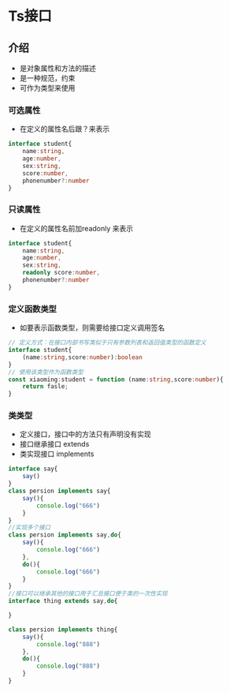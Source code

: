 # Ts接口

## 介绍

- 是对象属性和方法的描述
- 是一种规范，约束
- 可作为类型来使用

### 可选属性

- 在定义的属性名后跟？来表示
```ts
interface student{
    name:string,
    age:number,
    sex:string,
    score:number,
    phonenumber?:number
}
```

### 只读属性

- 在定义的属性名前加readonly 来表示
```ts
interface student{
    name:string,
    age:number,
    sex:string,
    readonly score:number,
    phonenumber?:number
}
```

### 定义函数类型

- 如要表示函数类型，则需要给接口定义调用签名
```ts
// 定义方式：在接口内部书写类似于只有参数列表和返回值类型的函数定义
interface student{
    (name:string,score:number):boolean
}
// 使用该类型作为函数类型
const xiaoming:student = function (name:string,score:number){
    return fasle;
}
```

### 类类型

- 定义接口，接口中的方法只有声明没有实现
- 接口继承接口 extends
- 类实现接口 implements
```ts
interface say{
    say()
}
class persion implements say{
    say(){
        console.log("666")
    }
}
//实现多个接口
class persion implements say,do{
    say(){
        console.log("666")
    },
    do(){
        console.log("666")
    }
}
//接口可以继承其他的接口用于汇总接口便于类的一次性实现
interface thing extends say,do{

}

class persion implements thing{
    say(){
        console.log("888")
    },
    do(){
        console.log("888")
    }
}
```

